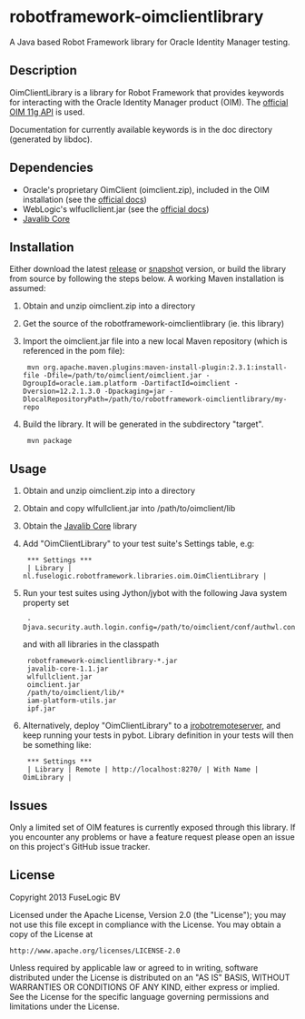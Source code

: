 robotframework-oimclientlibrary
=============

A Java based Robot Framework library for Oracle Identity Manager testing.

Description
-----------

OimClientLibrary is a library for Robot Framework that provides keywords for
interacting with the Oracle Identity Manager product (OIM). The [official OIM 11g
API](http://docs.oracle.com/cd/E40329_01/dev.1112/e27150/apis.htm) is used.

Documentation for currently available keywords is in the doc directory (generated by libdoc).

Dependencies
------------

- Oracle's proprietary OimClient (oimclient.zip), included in the OIM installation (see the [official docs](http://docs.oracle.com/cd/E40329_01/dev.1112/e27150/apis.htm#OMDEV2834))
- WebLogic's wlfucllclient.jar (see the [official docs](http://docs.oracle.com/cd/E40329_01/dev.1112/e27150/apis.htm#OMDEV2834))
- [Javalib Core](https://github.com/robotframework/JavalibCore)

Installation
------------

Either download the latest [release](http://maven-repository-jrkoiter.s3-website-eu-west-1.amazonaws.com/release/nl/fuselogic/robotframework-oimclientlibrary/) or [snapshot](http://maven-repository-jrkoiter.s3-website-eu-west-1.amazonaws.com/snapshot/nl/fuselogic/robotframework-oimclientlibrary/) version, or build the library from source by following the steps below. A working Maven installation is assumed:

1. Obtain and unzip oimclient.zip into a directory
2. Get the source of the robotframework-oimclientlibrary (ie. this library)
3. Import the oimclient.jar file into a new local Maven repository (which is referenced in the pom file):

		mvn org.apache.maven.plugins:maven-install-plugin:2.3.1:install-file -Dfile=/path/to/oimclient/oimclient.jar -DgroupId=oracle.iam.platform -DartifactId=oimclient -Dversion=12.2.1.3.0 -Dpackaging=jar -DlocalRepositoryPath=/path/to/robotframework-oimclientlibrary/my-repo

4. Build the library. It will be generated in the subdirectory "target".

		mvn package

Usage
-----

1. Obtain and unzip oimclient.zip into a directory
2. Obtain and copy wlfullclient.jar into /path/to/oimclient/lib
3. Obtain the [Javalib Core](https://github.com/robotframework/JavalibCore) library
4. Add "OimClientLibrary" to your test suite's Settings table, e.g:
   
        *** Settings ***
        | Library | nl.fuselogic.robotframework.libraries.oim.OimClientLibrary |

5. Run your test suites using Jython/jybot with the following Java system property set

		-Djava.security.auth.login.config=/path/to/oimclient/conf/authwl.conf

	and with all libraries in the classpath

		robotframework-oimclientlibrary-*.jar
		javalib-core-1.1.jar
		wlfullclient.jar
		oimclient.jar
		/path/to/oimclient/lib/*
        iam-platform-utils.jar
        ipf.jar

6. Alternatively, deploy "OimClientLibrary" to a [jrobotremoteserver](https://github.com/ombre42/jrobotremoteserver), and keep running your tests in pybot. Library definition in your tests will then be something like:
        
        *** Settings ***
        | Library | Remote | http://localhost:8270/ | With Name | OimLibrary |

Issues
------
Only a limited set of OIM features is currently exposed through this library.
If you encounter any problems or have a feature request please open an issue on this project's GitHub issue tracker.

License
-------
Copyright 2013 FuseLogic BV

Licensed under the Apache License, Version 2.0 (the "License");
you may not use this file except in compliance with the License.
You may obtain a copy of the License at

    http://www.apache.org/licenses/LICENSE-2.0

Unless required by applicable law or agreed to in writing, software
distributed under the License is distributed on an "AS IS" BASIS,
WITHOUT WARRANTIES OR CONDITIONS OF ANY KIND, either express or implied.
See the License for the specific language governing permissions and
limitations under the License.